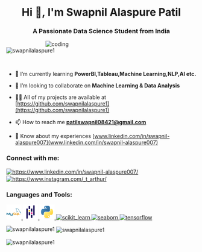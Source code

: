 <h1 align="center">Hi 👋, I'm Swapnil Alaspure Patil</h1>
<h3 align="center">A Passionate Data Science Student from India</h3>
<img align="right"alt="coding"width="400"src="![image](https://github.com/swapnilalaspure1/swapnilalaspure1/assets/134439246/13fbc1b4-a0e0-42f7-ad95-b98f186fed27)">
<p align="left"> <img src="https://komarev.com/ghpvc/?username=swapnilalaspure1&label=Profile%20views&color=0e75b6&style=flat" alt="swapnilalaspure1" /> </p>

<p align="left"> <a href="https://twitter.com/" target="blank"><img src="https://img.shields.io/twitter/follow/?logo=twitter&style=for-the-badge" alt="" /></a> </p>

- 🌱 I’m currently learning **PowerBI,Tableau,Machine Learning,NLP,AI etc.**

- 👯 I’m looking to collaborate on **Machine Learning & Data Analysis**

- 👨‍💻 All of my projects are available at [https://github.com/swapnilalaspure1](https://github.com/swapnilalaspure1)

- 📫 How to reach me **patilswapnil08421@gmail.com**

- 📄 Know about my experiences [www.linkedin.com/in/swapnil-alaspure007](www.linkedin.com/in/swapnil-alaspure007)

<h3 align="left">Connect with me:</h3>
<p align="left">
<a href="https://linkedin.com/in/https://www.linkedin.com/in/swapnil-alaspure007/" target="blank"><img align="center" src="https://raw.githubusercontent.com/rahuldkjain/github-profile-readme-generator/master/src/images/icons/Social/linked-in-alt.svg" alt="https://www.linkedin.com/in/swapnil-alaspure007/" height="30" width="40" /></a>
<a href="https://instagram.com/https://www.instagram.com/_t_arthur/" target="blank"><img align="center" src="https://raw.githubusercontent.com/rahuldkjain/github-profile-readme-generator/master/src/images/icons/Social/instagram.svg" alt="https://www.instagram.com/_t_arthur/" height="30" width="40" /></a>
</p>

<h3 align="left">Languages and Tools:</h3>
<p align="left"> <a href="https://www.mysql.com/" target="_blank" rel="noreferrer"> <img src="https://raw.githubusercontent.com/devicons/devicon/master/icons/mysql/mysql-original-wordmark.svg" alt="mysql" width="40" height="40"/> </a> <a href="https://pandas.pydata.org/" target="_blank" rel="noreferrer"> <img src="https://raw.githubusercontent.com/devicons/devicon/2ae2a900d2f041da66e950e4d48052658d850630/icons/pandas/pandas-original.svg" alt="pandas" width="40" height="40"/> </a> <a href="https://www.python.org" target="_blank" rel="noreferrer"> <img src="https://raw.githubusercontent.com/devicons/devicon/master/icons/python/python-original.svg" alt="python" width="40" height="40"/> </a> <a href="https://scikit-learn.org/" target="_blank" rel="noreferrer"> <img src="https://upload.wikimedia.org/wikipedia/commons/0/05/Scikit_learn_logo_small.svg" alt="scikit_learn" width="40" height="40"/> </a> <a href="https://seaborn.pydata.org/" target="_blank" rel="noreferrer"> <img src="https://seaborn.pydata.org/_images/logo-mark-lightbg.svg" alt="seaborn" width="40" height="40"/> </a> <a href="https://www.tensorflow.org" target="_blank" rel="noreferrer"> <img src="https://www.vectorlogo.zone/logos/tensorflow/tensorflow-icon.svg" alt="tensorflow" width="40" height="40"/> </a> </p>

<p><img align="left" src="https://github-readme-stats.vercel.app/api/top-langs?username=swapnilalaspure1&show_icons=true&locale=en&layout=compact" alt="swapnilalaspure1" /></p>

<p>&nbsp;<img align="center" src="https://github-readme-stats.vercel.app/api?username=swapnilalaspure1&show_icons=true&locale=en" alt="swapnilalaspure1" /></p>

<p><img align="center" src="https://github-readme-streak-stats.herokuapp.com/?user=swapnilalaspure1&" alt="swapnilalaspure1" /></p>
